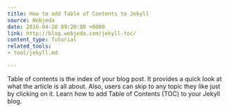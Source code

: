 ```yaml
---
title: How to add Table of Contents to Jekyll
source: Webjeda
date: 2016-04-20 09:20:00 +0000
link: http://blog.webjeda.com/jekyll-toc/
content_type: Tutorial
related_tools:
- tool/jekyll.md

---
```

Table of contents is the index of your blog post. It provides a quick look at what the article is all about. Also, users can skip to any topic they like just by clicking on it. Learn how to add Table of Contents (TOC) to your Jekyll blog.





